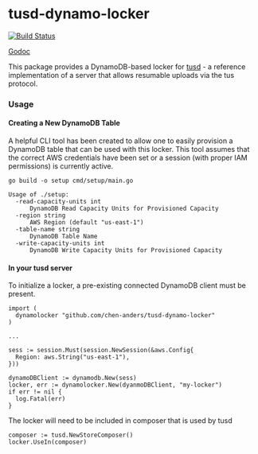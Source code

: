 # tusd-dynamo-locker

[![Build Status](https://travis-ci.com/chen-anders/tusd-dynamo-locker.svg?branch=master)](https://travis-ci.com/chen-anders/tusd-dynamo-locker)

[Godoc](https://godoc.org/github.com/chen-anders/tusd-dynamo-locker)

This package provides a DynamoDB-based locker for [tusd](https://github.com/tus/tusd) - a reference implementation of a server that allows resumable uploads via the tus protocol.

### Usage

#### Creating a New DynamoDB Table

A helpful CLI tool has been created to allow one to easily provision a DynamoDB table that can be used with this locker. This tool assumes that the correct AWS credentials have been set or a session (with proper IAM permissions) is currently active.

```
go build -o setup cmd/setup/main.go
```

```
Usage of ./setup:
  -read-capacity-units int
      DynamoDB Read Capacity Units for Provisioned Capacity
  -region string
      AWS Region (default "us-east-1")
  -table-name string
      DynamoDB Table Name
  -write-capacity-units int
      DynamoDB Write Capacity Units for Provisioned Capacity
```


#### In your tusd server

To initialize a locker, a pre-existing connected DynamoDB client must be present.
```
import (
  dynamolocker "github.com/chen-anders/tusd-dynamo-locker"
)

...

sess := session.Must(session.NewSession(&aws.Config{
  Region: aws.String("us-east-1"),
}))

dynamoDBClient := dynamodb.New(sess)
locker, err := dynamolocker.New(dyanmoDBClient, "my-locker")
if err != nil {
  log.Fatal(err)
}
```

The locker will need to be included in composer that is used by tusd
```
composer := tusd.NewStoreComposer()
locker.UseIn(composer)
```

